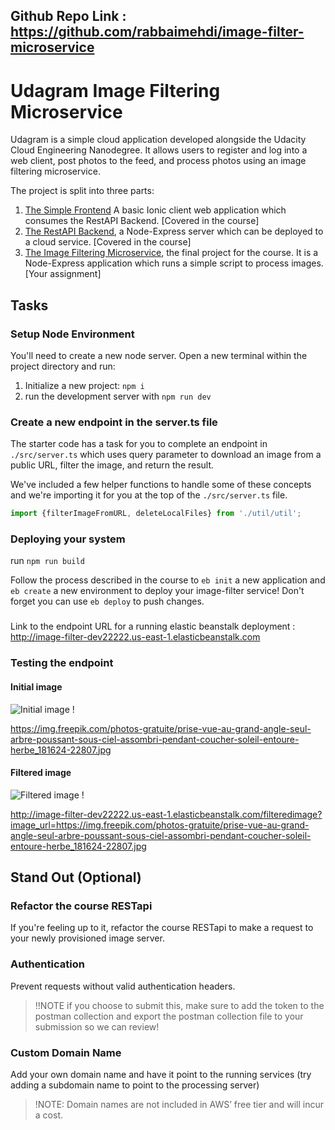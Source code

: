 ## Github Repo Link : <https://github.com/rabbaimehdi/image-filter-microservice>

# Udagram Image Filtering Microservice

Udagram is a simple cloud application developed alongside the Udacity Cloud Engineering Nanodegree. It allows users to register and log into a web client, post photos to the feed, and process photos using an image filtering microservice.

The project is split into three parts:
1. [The Simple Frontend](https://github.com/udacity/cloud-developer/tree/master/course-02/exercises/udacity-c2-frontend)
A basic Ionic client web application which consumes the RestAPI Backend. [Covered in the course]
2. [The RestAPI Backend](https://github.com/udacity/cloud-developer/tree/master/course-02/exercises/udacity-c2-restapi), a Node-Express server which can be deployed to a cloud service. [Covered in the course]
3. [The Image Filtering Microservice](https://github.com/udacity/cloud-developer/tree/master/course-02/project/image-filter-starter-code), the final project for the course. It is a Node-Express application which runs a simple script to process images. [Your assignment]

## Tasks

### Setup Node Environment

You'll need to create a new node server. Open a new terminal within the project directory and run:

1. Initialize a new project: `npm i`
2. run the development server with `npm run dev`

### Create a new endpoint in the server.ts file

The starter code has a task for you to complete an endpoint in `./src/server.ts` which uses query parameter to download an image from a public URL, filter the image, and return the result.

We've included a few helper functions to handle some of these concepts and we're importing it for you at the top of the `./src/server.ts`  file.

```typescript
import {filterImageFromURL, deleteLocalFiles} from './util/util';
```

### Deploying your system
run `npm run build`

Follow the process described in the course to `eb init` a new application and `eb create` a new environment to deploy your image-filter service! Don't forget you can use `eb deploy` to push changes.

### 
Link to the endpoint URL for a running elastic beanstalk deployment :
<http://image-filter-dev22222.us-east-1.elasticbeanstalk.com>

### Testing the endpoint
#### Initial image

![Initial image !](https://img.freepik.com/photos-gratuite/prise-vue-au-grand-angle-seul-arbre-poussant-sous-ciel-assombri-pendant-coucher-soleil-entoure-herbe_181624-22807.jpg)

<https://img.freepik.com/photos-gratuite/prise-vue-au-grand-angle-seul-arbre-poussant-sous-ciel-assombri-pendant-coucher-soleil-entoure-herbe_181624-22807.jpg>
#### Filtered image

![Filtered image !](http://image-filter-dev22222.us-east-1.elasticbeanstalk.com/filteredimage?image_url=https://img.freepik.com/photos-gratuite/prise-vue-au-grand-angle-seul-arbre-poussant-sous-ciel-assombri-pendant-coucher-soleil-entoure-herbe_181624-22807.jpg)

<http://image-filter-dev22222.us-east-1.elasticbeanstalk.com/filteredimage?image_url=https://img.freepik.com/photos-gratuite/prise-vue-au-grand-angle-seul-arbre-poussant-sous-ciel-assombri-pendant-coucher-soleil-entoure-herbe_181624-22807.jpg>
## Stand Out (Optional)

### Refactor the course RESTapi

If you're feeling up to it, refactor the course RESTapi to make a request to your newly provisioned image server.

### Authentication

Prevent requests without valid authentication headers.
> !!NOTE if you choose to submit this, make sure to add the token to the postman collection and export the postman collection file to your submission so we can review!

### Custom Domain Name

Add your own domain name and have it point to the running services (try adding a subdomain name to point to the processing server)
> !NOTE: Domain names are not included in AWS’ free tier and will incur a cost.
